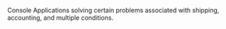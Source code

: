 Console Applications solving certain problems associated with shipping, accounting, and multiple conditions.


